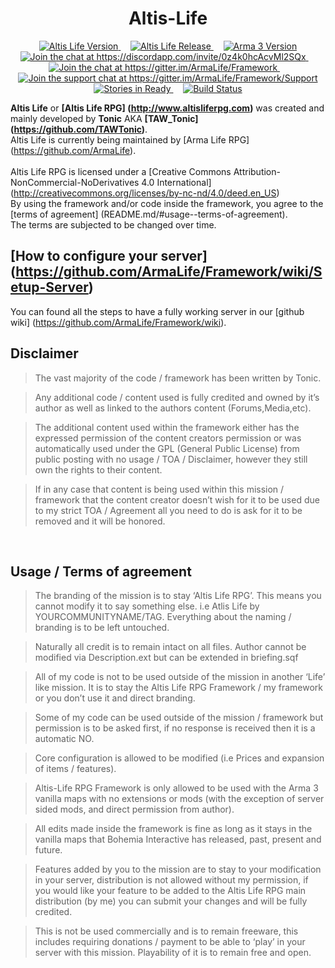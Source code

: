 <h1 align="center">Altis-Life</h1>
<p align="center">
    <a href="https://github.com/ArmaLife/Framework">
        <img src="https://img.shields.io/badge/version-v4.4-green.svg" alt="Altis Life Version">
    </a>
    &nbsp;&nbsp;&nbsp;
    <a href="https://github.com/ArmaLife/Framework/releases">
        <img src="https://img.shields.io/badge/release-2-yellowgreen.svg" alt="Altis Life Release">
    </a>
    &nbsp;&nbsp;&nbsp;
    <a href="https://dev.arma3.com/post/spotrep-00054">
        <img src="https://img.shields.io/badge/arma%203-1.58-orange.svg" alt="Arma 3 Version">
    </a>
    </br>
    <a href="https://discordapp.com/invite/0z4k0hcAcvMl2SQx">
        <img src="https://img.shields.io/badge/chat-on%20discord-738BD7.svg" alt="Join the chat at https://discordapp.com/invite/0z4k0hcAcvMl2SQx">
    </a>
    &nbsp;&nbsp;&nbsp;
    <a href="https://gitter.im/ArmaLife/Framework?utm_source=badge&utm_medium=badge&utm_campaign=pr-badge&utm_content=badge">
        <img src="https://badges.gitter.im/ArmaLife/Framework.svg" alt="Join the chat at https://gitter.im/ArmaLife/Framework">
    </a>
    &nbsp;&nbsp;&nbsp;
    <a href="https://gitter.im/ArmaLife/Framework/Support?utm_source=badge&utm_medium=badge&utm_campaign=pr-badge&utm_content=badge">
        <img src="https://img.shields.io/badge/support-on%20gitter-blue.svg" alt="Join the support chat at https://gitter.im/ArmaLife/Framework/Support">
    </a>
    </br>
    <a href="https://waffle.io/ArmaLife/Framework">
        <img src="https://img.shields.io/badge/issues-on%20waffle-red.svg" alt="Stories in Ready">
    </a>
    &nbsp;&nbsp;&nbsp;
    <a href="https://travis-ci.org/ArmaLife/Framework">
        <img src="https://api.travis-ci.org/ArmaLife/Framework.svg" alt="Build Status">
    </a>
</p>

<b>Altis Life</b> or <b>[Altis Life RPG] (http://www.altisliferpg.com)</b> was created and mainly developed by <b>Tonic</b> AKA <b>[TAW_Tonic] (https://github.com/TAWTonic)</b>.<br/>
Altis Life is currently being maintained by [Arma Life RPG] (https://github.com/ArmaLife).<br/>
<br/>
Altis Life RPG is licensed under a [Creative Commons Attribution-NonCommercial-NoDerivatives 4.0 International] (http://creativecommons.org/licenses/by-nc-nd/4.0/deed.en_US)<br/>
By using the framework and/or code inside the framework, you agree to the [terms of agreement] (README.md/#usage--terms-of-agreement).<br/>
The terms are subjected to be changed over time.<br/>

[How to configure your server] (https://github.com/ArmaLife/Framework/wiki/Setup-Server)
-------------------------------------
You can found all the steps to have a fully working server in our [github wiki] (https://github.com/ArmaLife/Framework/wiki).

Disclaimer
-----------
>   The vast majority of the code / framework has been written by Tonic.

>   Any additional code / content used is fully credited and owned by it’s author as well as linked to the authors content (Forums,Media,etc).

>   The additional content used within the framework either has the expressed permission of the content creators permission or was automatically used under the GPL (General Public License) from public posting with no usage / TOA / Disclaimer, however they still own the rights to their content.

>   If in any case that content is being used within this mission / framework that the content creator doesn’t wish for it to be used due to my strict TOA / Agreement all you need to do is ask for it to be removed and it will be honored.
<br/>

Usage / Terms of agreement
---------------------------
>   The branding of the mission is to stay ‘Altis Life RPG’. This means you cannot modify it to say something else. i.e Atlis Life by YOURCOMMUNITYNAME/TAG. Everything about the naming / branding is to be left untouched.

>   Naturally all credit is to remain intact on all files. Author cannot be modified via Description.ext but can be extended in briefing.sqf

>   All of my code is not to be used outside of the mission in another ‘Life’ like mission. It is to stay the Altis Life RPG Framework / my framework or you don’t use it and direct branding.

>   Some of my code can be used outside of the mission / framework but permission is to be asked first, if no response is received then it is a automatic NO.

>   Core configuration is allowed to be modified (i.e Prices and expansion of items / features).

>   Altis-Life RPG Framework is only allowed to be used with the Arma 3 vanilla maps with no extensions or mods (with the exception of server sided mods, and direct permission from author).

>   All edits made inside the framework is fine as long as it stays in the vanilla maps that Bohemia Interactive has released, past, present and future.

>   Features added by you to the mission are to stay to your modification in your server, distribution is not allowed without my permission, if you would like your feature to be added to the Altis Life RPG main distribution (by me) you can submit your changes and will be fully credited.

>   This is not be used commercially and is to remain freeware, this includes requiring donations / payment to be able to ‘play’ in your server with this mission. Playability of it is to remain free and open.
